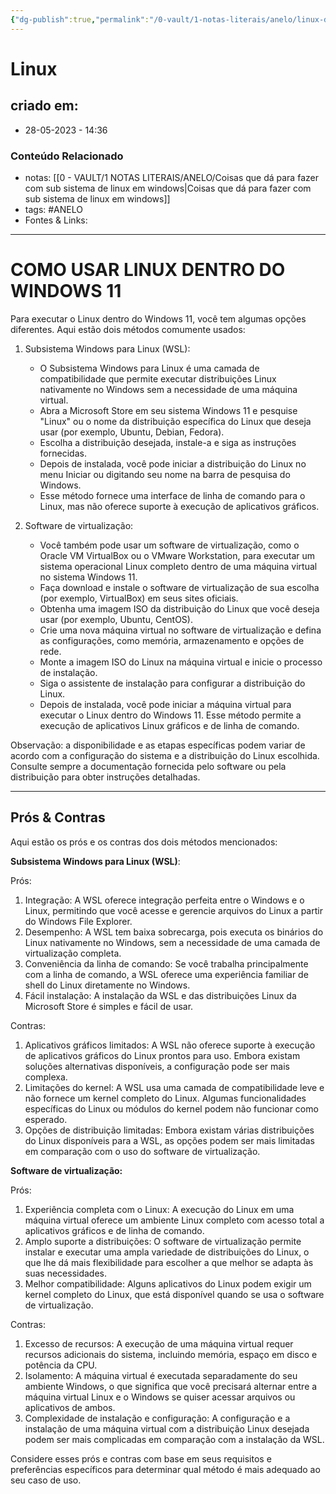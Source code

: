 ```yaml
---
{"dg-publish":true,"permalink":"/0-vault/1-notas-literais/anelo/linux-dentro-do-windows/","tags":["ANELO"],"dgHomeLink":true,"dgShowLocalGraph":true,"dgShowFileTree":true,"dgEnableSearch":true,"noteIcon":""}
---
```


# Linux

## criado em: 
-  28-05-2023 - 14:36

### Conteúdo Relacionado
- notas: [[0 - VAULT/1 NOTAS LITERAIS/ANELO/Coisas que dá para fazer com sub sistema de linux em windows\|Coisas que dá para fazer com sub sistema de linux em windows]]
- tags: #ANELO 
- Fontes & Links: 

---

# COMO USAR LINUX DENTRO DO WINDOWS 11

Para executar o Linux dentro do Windows 11, você tem algumas opções diferentes. Aqui estão dois métodos comumente usados:

1. Subsistema Windows para Linux (WSL):
   - O Subsistema Windows para Linux é uma camada de compatibilidade que permite executar distribuições Linux nativamente no Windows sem a necessidade de uma máquina virtual.
   - Abra a Microsoft Store em seu sistema Windows 11 e pesquise "Linux" ou o nome da distribuição específica do Linux que deseja usar (por exemplo, Ubuntu, Debian, Fedora).
   - Escolha a distribuição desejada, instale-a e siga as instruções fornecidas.
   - Depois de instalada, você pode iniciar a distribuição do Linux no menu Iniciar ou digitando seu nome na barra de pesquisa do Windows.
   - Esse método fornece uma interface de linha de comando para o Linux, mas não oferece suporte à execução de aplicativos gráficos.

2. Software de virtualização:
   - Você também pode usar um software de virtualização, como o Oracle VM VirtualBox ou o VMware Workstation, para executar um sistema operacional Linux completo dentro de uma máquina virtual no sistema Windows 11.
   - Faça download e instale o software de virtualização de sua escolha (por exemplo, VirtualBox) em seus sites oficiais.
   - Obtenha uma imagem ISO da distribuição do Linux que você deseja usar (por exemplo, Ubuntu, CentOS).
   - Crie uma nova máquina virtual no software de virtualização e defina as configurações, como memória, armazenamento e opções de rede.
   - Monte a imagem ISO do Linux na máquina virtual e inicie o processo de instalação.
   - Siga o assistente de instalação para configurar a distribuição do Linux.
   - Depois de instalada, você pode iniciar a máquina virtual para executar o Linux dentro do Windows 11. Esse método permite a execução de aplicativos Linux gráficos e de linha de comando.

Observação: a disponibilidade e as etapas específicas podem variar de acordo com a configuração do sistema e a distribuição do Linux escolhida. Consulte sempre a documentação fornecida pelo software ou pela distribuição para obter instruções detalhadas.

---

## Prós & Contras


Aqui estão os prós e os contras dos dois métodos mencionados:

**Subsistema Windows para Linux (WSL)**:

Prós:
1. Integração: A WSL oferece integração perfeita entre o Windows e o Linux, permitindo que você acesse e gerencie arquivos do Linux a partir do Windows File Explorer.
2. Desempenho: A WSL tem baixa sobrecarga, pois executa os binários do Linux nativamente no Windows, sem a necessidade de uma camada de virtualização completa.
3. Conveniência da linha de comando: Se você trabalha principalmente com a linha de comando, a WSL oferece uma experiência familiar de shell do Linux diretamente no Windows.
4. Fácil instalação: A instalação da WSL e das distribuições Linux da Microsoft Store é simples e fácil de usar.

Contras:
1. Aplicativos gráficos limitados: A WSL não oferece suporte à execução de aplicativos gráficos do Linux prontos para uso. Embora existam soluções alternativas disponíveis, a configuração pode ser mais complexa.
2. Limitações do kernel: A WSL usa uma camada de compatibilidade leve e não fornece um kernel completo do Linux. Algumas funcionalidades específicas do Linux ou módulos do kernel podem não funcionar como esperado.
3. Opções de distribuição limitadas: Embora existam várias distribuições do Linux disponíveis para a WSL, as opções podem ser mais limitadas em comparação com o uso do software de virtualização.

**Software de virtualização:**

Prós:
1. Experiência completa com o Linux: A execução do Linux em uma máquina virtual oferece um ambiente Linux completo com acesso total a aplicativos gráficos e de linha de comando.
2. Amplo suporte a distribuições: O software de virtualização permite instalar e executar uma ampla variedade de distribuições do Linux, o que lhe dá mais flexibilidade para escolher a que melhor se adapta às suas necessidades.
3. Melhor compatibilidade: Alguns aplicativos do Linux podem exigir um kernel completo do Linux, que está disponível quando se usa o software de virtualização.

Contras:
1. Excesso de recursos: A execução de uma máquina virtual requer recursos adicionais do sistema, incluindo memória, espaço em disco e potência da CPU.
2. Isolamento: A máquina virtual é executada separadamente do seu ambiente Windows, o que significa que você precisará alternar entre a máquina virtual Linux e o Windows se quiser acessar arquivos ou aplicativos de ambos.
3. Complexidade de instalação e configuração: A configuração e a instalação de uma máquina virtual com a distribuição Linux desejada podem ser mais complicadas em comparação com a instalação da WSL.

Considere esses prós e contras com base em seus requisitos e preferências específicos para determinar qual método é mais adequado ao seu caso de uso.